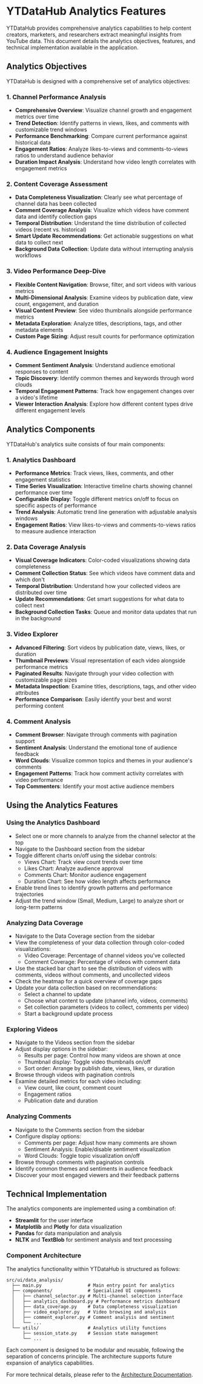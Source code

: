 # YTDataHub Analytics Features

YTDataHub provides comprehensive analytics capabilities to help content creators, marketers, and researchers extract meaningful insights from YouTube data. This document details the analytics objectives, features, and technical implementation available in the application.

## Analytics Objectives

YTDataHub is designed with a comprehensive set of analytics objectives:

### 1. Channel Performance Analysis

- **Comprehensive Overview**: Visualize channel growth and engagement metrics over time
- **Trend Detection**: Identify patterns in views, likes, and comments with customizable trend windows
- **Performance Benchmarking**: Compare current performance against historical data
- **Engagement Ratios**: Analyze likes-to-views and comments-to-views ratios to understand audience behavior
- **Duration Impact Analysis**: Understand how video length correlates with engagement metrics

### 2. Content Coverage Assessment

- **Data Completeness Visualization**: Clearly see what percentage of channel data has been collected
- **Comment Coverage Analysis**: Visualize which videos have comment data and identify collection gaps
- **Temporal Distribution**: Understand the time distribution of collected videos (recent vs. historical)
- **Smart Update Recommendations**: Get actionable suggestions on what data to collect next
- **Background Data Collection**: Update data without interrupting analysis workflows

### 3. Video Performance Deep-Dive

- **Flexible Content Navigation**: Browse, filter, and sort videos with various metrics
- **Multi-Dimensional Analysis**: Examine videos by publication date, view count, engagement, and duration
- **Visual Content Preview**: See video thumbnails alongside performance metrics
- **Metadata Exploration**: Analyze titles, descriptions, tags, and other metadata elements
- **Custom Page Sizing**: Adjust result counts for performance optimization

### 4. Audience Engagement Insights

- **Comment Sentiment Analysis**: Understand audience emotional responses to content
- **Topic Discovery**: Identify common themes and keywords through word clouds
- **Temporal Engagement Patterns**: Track how engagement changes over a video's lifetime
- **Viewer Interaction Analysis**: Explore how different content types drive different engagement levels

## Analytics Components

YTDataHub's analytics suite consists of four main components:

### 1. Analytics Dashboard

- **Performance Metrics**: Track views, likes, comments, and other engagement statistics
- **Time Series Visualization**: Interactive timeline charts showing channel performance over time
- **Configurable Display**: Toggle different metrics on/off to focus on specific aspects of performance
- **Trend Analysis**: Automatic trend line generation with adjustable analysis windows
- **Engagement Ratios**: View likes-to-views and comments-to-views ratios to measure audience interaction

### 2. Data Coverage Analysis

- **Visual Coverage Indicators**: Color-coded visualizations showing data completeness
- **Comment Collection Status**: See which videos have comment data and which don't
- **Temporal Distribution**: Understand how your collected videos are distributed over time
- **Update Recommendations**: Get smart suggestions for what data to collect next
- **Background Collection Tasks**: Queue and monitor data updates that run in the background

### 3. Video Explorer

- **Advanced Filtering**: Sort videos by publication date, views, likes, or duration
- **Thumbnail Previews**: Visual representation of each video alongside performance metrics
- **Paginated Results**: Navigate through your video collection with customizable page sizes
- **Metadata Inspection**: Examine titles, descriptions, tags, and other video attributes
- **Performance Comparison**: Easily identify your best and worst performing content

### 4. Comment Analysis

- **Comment Browser**: Navigate through comments with pagination support
- **Sentiment Analysis**: Understand the emotional tone of audience feedback
- **Word Clouds**: Visualize common topics and themes in your audience's comments
- **Engagement Patterns**: Track how comment activity correlates with video performance
- **Top Commenters**: Identify your most active audience members

## Using the Analytics Features

### Using the Analytics Dashboard

- Select one or more channels to analyze from the channel selector at the top
- Navigate to the Dashboard section from the sidebar
- Toggle different charts on/off using the sidebar controls:
  - Views Chart: Track view count trends over time
  - Likes Chart: Analyze audience approval
  - Comments Chart: Monitor audience engagement
  - Duration Chart: See how video length affects performance
- Enable trend lines to identify growth patterns and performance trajectories
- Adjust the trend window (Small, Medium, Large) to analyze short or long-term patterns

### Analyzing Data Coverage

- Navigate to the Data Coverage section from the sidebar
- View the completeness of your data collection through color-coded visualizations:
  - Video Coverage: Percentage of channel videos you've collected
  - Comment Coverage: Percentage of videos with comment data
- Use the stacked bar chart to see the distribution of videos with comments, videos without comments, and uncollected videos
- Check the heatmap for a quick overview of coverage gaps
- Update your data collection based on recommendations:
  - Select a channel to update
  - Choose what content to update (channel info, videos, comments)
  - Set collection parameters (videos to collect, comments per video)
  - Start a background update process

### Exploring Videos

- Navigate to the Videos section from the sidebar
- Adjust display options in the sidebar:
  - Results per page: Control how many videos are shown at once
  - Thumbnail display: Toggle video thumbnails on/off
  - Sort order: Arrange by publish date, views, likes, or duration
- Browse through videos with pagination controls
- Examine detailed metrics for each video including:
  - View count, like count, comment count
  - Engagement ratios
  - Publication date and duration

### Analyzing Comments

- Navigate to the Comments section from the sidebar
- Configure display options:
  - Comments per page: Adjust how many comments are shown
  - Sentiment Analysis: Enable/disable sentiment visualization
  - Word Clouds: Toggle topic visualization on/off
- Browse through comments with pagination controls
- Identify common themes and sentiments in audience feedback
- Discover your most engaged viewers and their feedback patterns

## Technical Implementation

The analytics components are implemented using a combination of:

- **Streamlit** for the user interface
- **Matplotlib** and **Plotly** for data visualization
- **Pandas** for data manipulation and analysis
- **NLTK** and **TextBlob** for sentiment analysis and text processing

### Component Architecture

The analytics functionality within YTDataHub is structured as follows:

```
src/ui/data_analysis/
  ├── main.py                 # Main entry point for analytics
  ├── components/             # Specialized UI components
  │   ├── channel_selector.py # Multi-channel selection interface
  │   ├── analytics_dashboard.py # Performance metrics dashboard
  │   ├── data_coverage.py    # Data completeness visualization
  │   ├── video_explorer.py   # Video browsing and analysis
  │   ├── comment_explorer.py # Comment analysis and sentiment
  │   └── ...
  └── utils/                  # Analytics utility functions
      ├── session_state.py    # Session state management
      └── ...
```

Each component is designed to be modular and reusable, following the separation of concerns principle. The architecture supports future expansion of analytics capabilities.

For more technical details, please refer to the [Architecture Documentation](architecture.md).

